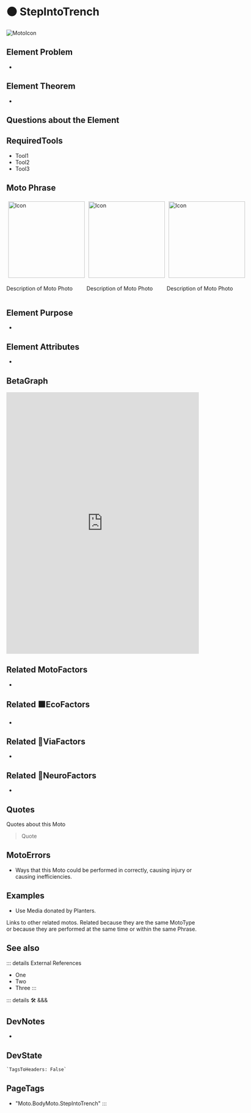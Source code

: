 
# 🟠 <moto>StepIntoTrench</moto>

![MotoIcon](/Moto/Moto_Icon.png)

## Element Problem

-

## Element Theorem

-

## Questions about the Element

## RequiredTools

- Tool1
- Tool2
- Tool3

## <moto>Moto Phrase</moto>

<div style="display: flex">
    <div>
        <img style="margin: 5px" height="200" width="200" alt="Icon" src="/Moto/Moto_Icon.png"/>
        <p>Description of Moto Photo</p>
    </div>
    <div>
        <img style="margin: 5px" height="200" width="200" alt="Icon" src="/Moto/Moto_Icon.png"/>
        <p>Description of Moto Photo</p>
    </div>
    <div>
        <img style="margin: 5px" height="200" width="200" alt="Icon" src="/Moto/Moto_Icon.png"/>
        <p>Description of Moto Photo</p>
    </div>

</div>

## Element Purpose

-

## Element Attributes

-

## BetaGraph

<iframe
    width="100%"
    height="684"
    frameborder="0"
    src="https://observablehq.com/embed/@d3/force-directed-graph/2?cells=chart"
></iframe>

## Related <moto>MotoFactors</moto>

-

## Related 🟩<eco>EcoFactors</eco>

-

## Related 🔻<via>ViaFactors</via>

-

## Related 💜<neuro>NeuroFactors</neuro>

-  

## Quotes

Quotes about this Moto

> Quote

## MotoErrors

- Ways that this Moto could be performed in correctly, causing injury or causing inefficiencies.

## Examples

- Use Media donated by Planters.

Links to other related motos. Related because they are the same MotoType or because they are performed at the same time or within the same Phrase.

## See also

::: details External References

- One
- Two
- Three
:::

::: details 🛠 <dev>&&&</dev>

## DevNotes

-

## DevState

```py
`TagsToHeaders: False`
```

<h2>PageTags</h2>

- "Moto.BodyMoto.StepIntoTrench"
:::
